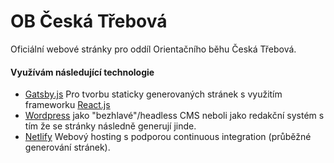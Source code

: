 # OB Česká Třebová
Oficiální webové stránky pro oddíl Orientačního běhu Česká Třebová.
#### Využívám následující technologie
- [Gatsby.js](https://www.gatsbyjs.org/) Pro tvorbu staticky generovaných stránek s využitím frameworku [React.js](https://reactjs.org/)
- [Wordpress](https://cs.wordpress.org/) jako "bezhlavé"/headless CMS neboli jako redakční systém s tím že se stránky následně generují jinde.
- [Netlify](https://www.netlify.com/) Webový hosting s podporou continuous integration (průběžné generování stránek).
